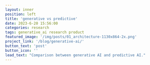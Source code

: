 ```yaml
---
layout: inner
position: left
title: 'generative vs predictive'
date: 2023-6-20 15:56:00
categories: research
tags: generative_ai research product
featured_image: '/img/posts/01_architecture-1130x864-2x.png'
project_link: '/blog/generative-ai/'
button_text: 'post'
button_icon: ''
lead_text: "Comparison between generative AI and predictive AI."
---
```

